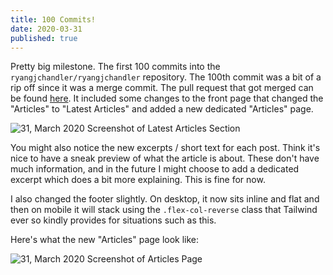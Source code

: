 ```yaml
---
title: 100 Commits!
date: 2020-03-31
published: true
---
```


Pretty big milestone. The first 100 commits into the `ryangjchandler/ryangjchandler` repository. The 100th commit was a bit of a rip off since it was a merge commit. The pull request that got merged can be found [here](https://github.com/ryangjchandler/ryangjchandler/pull/24). It included some changes to the front page that changed the "Articles" to "Latest Articles" and added a new dedicated "Articles" page.

![31, March 2020 Screenshot of Latest Articles Section](/assets/images/timeline/2020-03-31-latest-articles.png)

You might also notice the new excerpts / short text for each post. Think it's nice to have a sneak preview of what the article is about. These don't have much information, and in the future I might choose to add a dedicated excerpt which does a bit more explaining. This is fine for now.

I also changed the footer slightly. On desktop, it now sits inline and flat and then on mobile it will stack using the `.flex-col-reverse` class that Tailwind ever so kindly provides for situations such as this.

Here's what the new "Articles" page look like:

![31, March 2020 Screenshot of Articles Page](/assets/images/timeline/2020-03-31-articles.png)